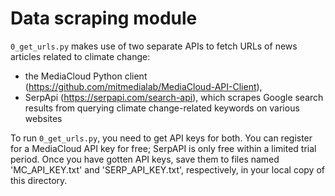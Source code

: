 # Data scraping module

`0_get_urls.py` makes use of two separate APIs to fetch URLs of news articles related to climate change:
* the MediaCloud Python client (https://github.com/mitmedialab/MediaCloud-API-Client), 
* SerpApi (https://serpapi.com/search-api), which scrapes Google search results from querying climate change-related keywords on various websites

To run `0_get_urls.py`, you need to get API keys for both. You can register for a MediaCloud API key for free; SerpAPI is only free within a limited trial period. Once you have gotten API keys, save them to files named 'MC_API_KEY.txt' and 'SERP_API_KEY.txt', respectively, in your local copy of this directory.